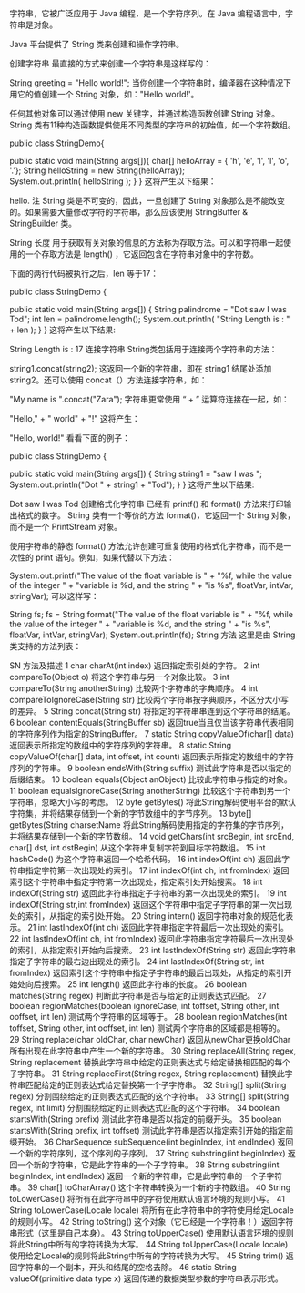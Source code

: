 字符串，它被广泛应用于 Java 编程，是一个字符序列。在 Java 编程语言中，字符串是对象。

Java 平台提供了 String 类来创建和操作字符串。

创建字符串
最直接的方式来创建一个字符串是这样写的：

String greeting = "Hello world!";
当你创建一个字符串时，编译器在这种情况下用它的值创建一个 String 对象，如："Hello world!'。

任何其他对象可以通过使用 new 关键字，并通过构造函数创建 String 对象。 String 类有11种构造函数提供使用不同类型的字符串的初始值，如一个字符数组。

public class StringDemo{

   public static void main(String args[]){
      char[] helloArray = { 'h', 'e', 'l', 'l', 'o', '.'};
      String helloString = new String(helloArray);  
      System.out.println( helloString );
   }
}
这将产生以下结果：

hello.
注 String 类是不可变的，因此，一旦创建了 String 对象那么是不能改变的。如果需要大量修改字符的字符串，那么应该使用 StringBuffer & StringBuilder 类。

String 长度
用于获取有关对象的信息的方法称为存取方法。可以和字符串一起使用的一个存取方法是 length() ，它返回包含在字符串对象中的字符数。

下面的两行代码被执行之后，len 等于17：

public class StringDemo {

   public static void main(String args[]) {
      String palindrome = "Dot saw I was Tod";
      int len = palindrome.length();
      System.out.println( "String Length is : " + len );
   }
}
这将产生以下结果:

String Length is : 17
连接字符串
String类包括用于连接两个字符串的方法：

string1.concat(string2);
这返回一个新的字符串，即在 string1 结尾处添加 string2。还可以使用 concat（）方法连接字符串，如：

"My name is ".concat("Zara");
字符串更常使用 “ + ” 运算符连接在一起，如：

"Hello," + " world" + "!"
这将产生：

"Hello, world!"
看看下面的例子：

public class StringDemo {

   public static void main(String args[]) {
      String string1 = "saw I was ";
      System.out.println("Dot " + string1 + "Tod");
   }
}
这将产生以下结果:

Dot saw I was Tod
创建格式化字符串
已经有 printf() 和 format() 方法来打印输出格式的数字。 String 类有一个等价的方法 format()，它返回一个 String 对象，而不是一个 PrintStream 对象。

使用字符串的静态 format() 方法允许创建可重复使用的格式化字符串，而不是一次性的 print 语句。例如，如果代替以下方法：

System.out.printf("The value of the float variable is " +
                  "%f, while the value of the integer " +
                  "variable is %d, and the string " +
                  "is %s", floatVar, intVar, stringVar);
可以这样写：

String fs;
fs = String.format("The value of the float variable is " +
                   "%f, while the value of the integer " +
                   "variable is %d, and the string " +
                   "is %s", floatVar, intVar, stringVar);
System.out.println(fs);
String 方法
这里是由 String 类支持的方法列表：

SN	方法及描述
1	char charAt(int index) 
返回指定索引处的字符。
2	int compareTo(Object o) 
将这个字符串与另一个对象比较。
3	int compareTo(String anotherString)
比较两个字符串的字典顺序。
4	int compareToIgnoreCase(String str) 
比较两个字符串按字典顺序，不区分大小写的差异。
5	String concat(String str)
将指定的字符串串连到这个字符串的结尾。
6	boolean contentEquals(StringBuffer sb) 
返回true当且仅当该字符串代表相同的字符序列作为指定的StringBuffer。
7	static String copyValueOf(char[] data) 
返回表示所指定的数组中的字符序列的字符串。
8	static String copyValueOf(char[] data, int offset, int count)
返回表示所指定的数组中的字符序列的字符串。
9	boolean endsWith(String suffix) 
测试此字符串是否以指定的后缀结束。
10	boolean equals(Object anObject)
比较此字符串与指定的对象。
11	boolean equalsIgnoreCase(String anotherString)
比较这个字符串到另一个字符串，忽略大小写的考虑。
12	byte getBytes() 
将此String解码使用平台的默认字符集，并将结果存储到一个新的字节数组中的字节序列。
13	byte[] getBytes(String charsetName
将此String解码使用指定的字符集的字节序列，并将结果存储到一个新的字节数组。
14	void getChars(int srcBegin, int srcEnd, char[] dst, int dstBegin)
从这个字符串复制字符到目标字符数组。
15	int hashCode()
为这个字符串返回一个哈希代码。
16	int indexOf(int ch) 
返回此字符串指定字符第一次出现处的索引。
17	int indexOf(int ch, int fromIndex) 
返回索引这个字符串中指定字符第一次出现处，指定索引处开始搜索。
18	int indexOf(String str)
返回此字符串指定子字符串的第一次出现处的索引。
19	int indexOf(String str,int fromIndex)
返回这个字符串中指定子字符串的第一次出现处的索引，从指定的索引处开始。
20	String intern()
返回字符串对象的规范化表示。
21	int lastIndexOf(int ch) 
返回此字符串指定字符最后一次出现处的索引。
22	int lastIndexOf(int ch, int fromIndex) 
返回此字符串指定字符最后一次出现处的索引，从指定索引开始向后搜索。
23	int lastIndexOf(String str)
返回此字符串指定子字符串的最右边出现处的索引。
24	int lastIndexOf(String str, int fromIndex) 
返回索引这个字符串中指定子字符串的最后出现处，从指定的索引开始处向后搜索。
25	int length() 
返回此字符串的长度。
26	boolean matches(String regex)
判断此字符串是否与给定的正则表达式匹配。
27	boolean regionMatches(boolean ignoreCase, int toffset, String other, int ooffset, int len) 
测试两个字符串的区域等于。
28	boolean regionMatches(int toffset, String other, int ooffset, int len)
测试两个字符串的区域都是相等的。
29	String replace(char oldChar, char newChar)
返回从newChar更换oldChar所有出现在此字符串中产生一个新的字符串。
30	String replaceAll(String regex, String replacement
替换此字符串中给定的正则表达式与给定替换相匹配的每个子字符串。
31	String replaceFirst(String regex, String replacement) 
替换此字符串匹配给定的正则表达式给定替换第一个子字符串。
32	String[] split(String regex) 
分割围绕给定的正则表达式匹配的这个字符串。
33	String[] split(String regex, int limit) 
分割围绕给定的正则表达式匹配的这个字符串。
34	boolean startsWith(String prefix)
测试此字符串是否以指定的前缀开头。
35	boolean startsWith(String prefix, int toffset)
测试此字符串是否以指定索引开始的指定前缀开始。
36	CharSequence subSequence(int beginIndex, int endIndex)
返回一个新的字符序列，这个序列的子序列。
37	String substring(int beginIndex)
返回一个新的字符串，它是此字符串的一个子字符串。
38	String substring(int beginIndex, int endIndex)
返回一个新的字符串，它是此字符串的一个子字符串。
39	char[] toCharArray() 
这个字符串转换为一个新的字符数组。
40	String toLowerCase()
将所有在此字符串中的字符使用默认语言环境的规则小写。
41	String toLowerCase(Locale locale)
将所有在此字符串中的字符使用给定Locale的规则小写。
42	String toString()
这个对象（它已经是一个字符串！）返回字符串形式（这里是自己本身）。
43	String toUpperCase() 
使用默认语言环境的规则将此String中所有的字符转换为大写。
44	String toUpperCase(Locale locale) 
使用给定Locale的规则将此String中所有的字符转换为大写。
45	String trim() 
返回字符串的一个副本，开头和结尾的空格去除。
46	static String valueOf(primitive data type x) 
返回传递的数据类型参数的字符串表示形式。
